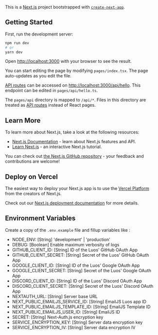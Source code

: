 This is a [Next.js](https://nextjs.org/) project bootstrapped with [`create-next-app`](https://github.com/vercel/next.js/tree/canary/packages/create-next-app).

## Getting Started

First, run the development server:

```bash
npm run dev
# or
yarn dev
```

Open [http://localhost:3000](http://localhost:3000) with your browser to see the result.

You can start editing the page by modifying `pages/index.tsx`. The page auto-updates as you edit the file.

[API routes](https://nextjs.org/docs/api-routes/introduction) can be accessed on [http://localhost:3000/api/hello](http://localhost:3000/api/hello). This endpoint can be edited in `pages/api/hello.ts`.

The `pages/api` directory is mapped to `/api/*`. Files in this directory are treated as [API routes](https://nextjs.org/docs/api-routes/introduction) instead of React pages.

## Learn More

To learn more about Next.js, take a look at the following resources:

- [Next.js Documentation](https://nextjs.org/docs) - learn about Next.js features and API.
- [Learn Next.js](https://nextjs.org/learn) - an interactive Next.js tutorial.

You can check out [the Next.js GitHub repository](https://github.com/vercel/next.js/) - your feedback and contributions are welcome!

## Deploy on Vercel

The easiest way to deploy your Next.js app is to use the [Vercel Platform](https://vercel.com/new?utm_medium=default-template&filter=next.js&utm_source=create-next-app&utm_campaign=create-next-app-readme) from the creators of Next.js.

Check out our [Next.js deployment documentation](https://nextjs.org/docs/deployment) for more details.

## Environment Variables

Create a copy of the `.env.example` file and fillup variables like :

- NODE_ENV: [String] 'development' | 'production'
- DEBUG: [Boolean] Enable maximum verbosity of logs
- GITHUB_CLIENT_ID: [String] ID of the Luos' GitHub OAuth App
- GITHUB_CLIENT_SECRET: [String] Secret of the Luos' GitHub OAuth App
- GOOGLE_CLIENT_ID: [String] ID of the Luos' Google OAuth App
- GOOGLE_CLIENT_SECRET: [String] Secret of the Luos' Google OAuth App
- DISCORD_CLIENT_ID: [String] ID of the Luos' Discord OAuth App
- DISCORD_CLIENT_SECRET: [String] Secret of the Luos' Discord OAuth App
- NEXTAUTH_URL: [String] Server base URL
- NEXT_PUBLIC_EMAILJS_SERVICE_ID: [String] EmailJS Luos app ID
- NEXT_PUBLIC_EMAILJS_TEMPLATE_ID: [String] EmailJS Template ID
- NEXT_PUBLIC_EMAILJS_USER_ID: [String] EmailJS ID
- SECRET: [String] Next-Auth.js encryption key
- SERVICE_ENCRYPTION_KEY: [String] Server data encryption key
- SERVICE_ENCRYPTION_IV: [String] Server data encryption IV
